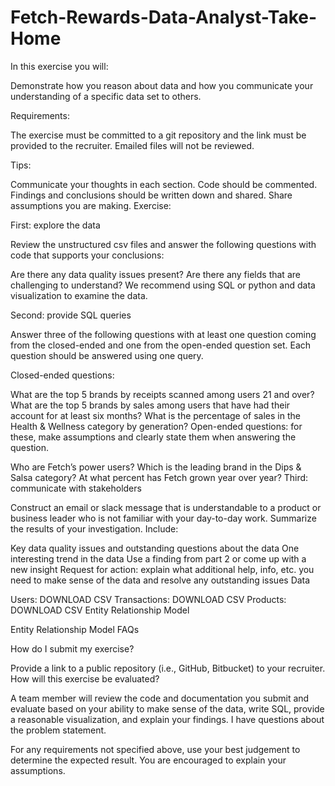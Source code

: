 # Fetch-Rewards-Data-Analyst-Take-Home

In this exercise you will:

Demonstrate how you reason about data and how you communicate your understanding of a specific data set to others.

Requirements:

The exercise must be committed to a git repository and the link must be provided to the recruiter. Emailed files will not be reviewed.

Tips:

Communicate your thoughts in each section. Code should be commented. Findings and conclusions should be written down and shared.
Share assumptions you are making.
Exercise:

First: explore the data

Review the unstructured csv files and answer the following questions with code that supports your conclusions:

Are there any data quality issues present?
Are there any fields that are challenging to understand?
We recommend using SQL or python and data visualization to examine the data.

Second: provide SQL queries

Answer three of the following questions with at least one question coming from the closed-ended and one from the open-ended question set. Each question should be answered using one query.

Closed-ended questions:

What are the top 5 brands by receipts scanned among users 21 and over?
What are the top 5 brands by sales among users that have had their account for at least six months?
What is the percentage of sales in the Health & Wellness category by generation?
Open-ended questions: for these, make assumptions and clearly state them when answering the question.

Who are Fetch’s power users?
Which is the leading brand in the Dips & Salsa category?
At what percent has Fetch grown year over year?
Third: communicate with stakeholders

Construct an email or slack message that is understandable to a product or business leader who is not familiar with your day-to-day work. Summarize the results of your investigation. Include:

Key data quality issues and outstanding questions about the data
One interesting trend in the data
Use a finding from part 2 or come up with a new insight
Request for action: explain what additional help, info, etc. you need to make sense of the data and resolve any outstanding issues
Data

Users: DOWNLOAD CSV
Transactions: DOWNLOAD CSV
Products: DOWNLOAD CSV
Entity Relationship Model

Entity Relationship Model
FAQs

How do I submit my exercise?

Provide a link to a public repository (i.e., GitHub, Bitbucket) to your recruiter.
How will this exercise be evaluated?

A team member will review the code and documentation you submit and evaluate based on your ability to make sense of the data, write SQL, provide a reasonable visualization, and explain your findings.
I have questions about the problem statement.

For any requirements not specified above, use your best judgement to determine the expected result. You are encouraged to explain your assumptions.








